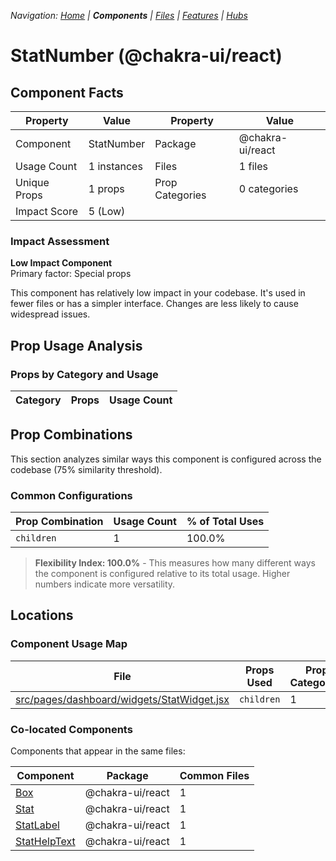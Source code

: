 
*Navigation: [Home](../../index.md) | **Components** | [Files](../../files.md) | [Features](../../features.md) | [Hubs](../../hubs.md)*



# StatNumber (@chakra-ui/react)

## Component Facts

| Property | Value | Property | Value |
|----------|-------|----------|-------|
| Component | StatNumber | Package | @chakra-ui/react |
| Usage Count | 1 instances | Files | 1 files |
| Unique Props | 1 props | Prop Categories | 0 categories |
| Impact Score | 5 (Low) | | |

### Impact Assessment

**Low Impact Component**  
Primary factor: Special props

This component has relatively low impact in your codebase. It&#x27;s used in fewer files or has a simpler interface. Changes are less likely to cause widespread issues.

## Prop Usage Analysis

### Props by Category and Usage

| Category | Props | Usage Count |
|----------|-------|-------------|

## Prop Combinations

This section analyzes similar ways this component is configured across the codebase (75% similarity threshold).

### Common Configurations

| Prop Combination | Usage Count | % of Total Uses |
|------------------|-------------|----------------|
| `children` | 1 | 100.0% |

> **Flexibility Index: 100.0%** - This measures how many different ways the component is configured relative to its total usage. Higher numbers indicate more versatility.

## Locations

### Component Usage Map

| File | Props Used | Prop Categories |
|------|------------|----------------|
| [src/pages/dashboard/widgets/StatWidget.jsx](https://github.com/star4beam/react-import-analyzer/blob/main/test-project/src/pages/dashboard/widgets/StatWidget.jsx) | `children` | 1 |

### Co-located Components
Components that appear in the same files:

| Component | Package | Common Files |
|-----------|---------|--------------|
| [Box](../@chakra-ui_react/Box.md) | @chakra-ui/react | 1 |
| [Stat](../@chakra-ui_react/Stat.md) | @chakra-ui/react | 1 |
| [StatLabel](../@chakra-ui_react/StatLabel.md) | @chakra-ui/react | 1 |
| [StatHelpText](../@chakra-ui_react/StatHelpText.md) | @chakra-ui/react | 1 |
